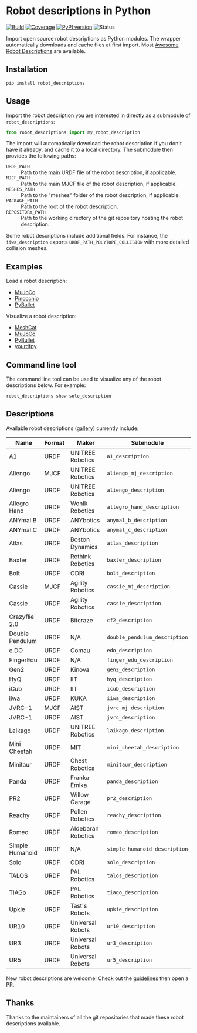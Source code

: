 # Robot descriptions in Python

[![Build](https://img.shields.io/github/workflow/status/stephane-caron/robot_descriptions.py/CI)](https://github.com/stephane-caron/robot_descriptions.py/actions)
[![Coverage](https://coveralls.io/repos/github/stephane-caron/robot_descriptions.py/badge.svg?branch=master)](https://coveralls.io/github/stephane-caron/robot_descriptions.py?branch=master)
[![PyPI version](https://img.shields.io/pypi/v/robot_descriptions)](https://pypi.org/project/robot_descriptions/)
![Status](https://img.shields.io/pypi/status/robot_descriptions)

Import open source robot descriptions as Python modules. The wrapper automatically downloads and cache files at first import. Most [Awesome Robot Descriptions](https://github.com/robot-descriptions/awesome-robot-descriptions) are available.

## Installation

```console
pip install robot_descriptions
```

## Usage

Import the robot description you are interested in directly as a submodule of ``robot_descriptions``:

```python
from robot_descriptions import my_robot_description
```

The import will automatically download the robot description if you don't have it already, and cache it to a local directory. The submodule then provides the following paths:

<dl>
    <dt>
        <code>URDF_PATH</code>
    </dt>
    <dd>
        Path to the main URDF file of the robot description, if applicable.
    </dd>
    <dt>
        <code>MJCF_PATH</code>
    </dt>
    <dd>
        Path to the main MJCF file of the robot description, if applicable.
    </dd>
    <dt>
        <code>MESHES_PATH</code>
    </dt>
    <dd>
        Path to the "meshes" folder of the robot description, if applicable.
    </dd>
    <dt>
        <code>PACKAGE_PATH</code>
    </dt>
    <dd>
        Path to the root of the robot description.
    </dd>
    <dt>
        <code>REPOSITORY_PATH</code>
    </dt>
    <dd>
        Path to the working directory of the git repository hosting the robot description.
    </dd>
</dl>

Some robot descriptions include additional fields. For instance, the ``iiwa_description`` exports ``URDF_PATH_POLYTOPE_COLLISION`` with more detailed collision meshes.

## Examples

Load a robot description:

- [MuJoCo](examples/load_in_mujoco.py)
- [Pinocchio](examples/load_in_pinocchio.py)
- [PyBullet](examples/load_in_pybullet.py)

Visualize a robot description:

- [MeshCat](examples/show_in_meshcat.py)
- [MuJoCo](examples/show_in_mujoco.py)
- [PyBullet](examples/show_in_pybullet.py)
- [yourdfpy](examples/show_in_yourdfpy.py)

## Command line tool

The command line tool can be used to visualize any of the robot descriptions below. For example:

```console
robot_descriptions show solo_description
```

## Descriptions

Available robot descriptions ([gallery](https://github.com/robot-descriptions/awesome-robot-descriptions#gallery)) currently include:

| Name                  | Format | Maker              | Submodule                     |
|-----------------------|--------|--------------------| ------------------------------|
| A1                    | URDF   | UNITREE Robotics   | `a1_description`              |
| Aliengo               | MJCF   | UNITREE Robotics   | `aliengo_mj_description`      |
| Aliengo               | URDF   | UNITREE Robotics   | `aliengo_description`         |
| Allegro Hand          | URDF   | Wonik Robotics     | `allegro_hand_description`    |
| ANYmal B              | URDF   | ANYbotics          | `anymal_b_description`        |
| ANYmal C              | URDF   | ANYbotics          | `anymal_c_description`        |
| Atlas                 | URDF   | Boston Dynamics    | `atlas_description`           |
| Baxter                | URDF   | Rethink Robotics   | `baxter_description`          |
| Bolt                  | URDF   | ODRI               | `bolt_description`            |
| Cassie                | MJCF   | Agility Robotics   | `cassie_mj_description`       |
| Cassie                | URDF   | Agility Robotics   | `cassie_description`          |
| Crazyflie 2.0         | URDF   | Bitcraze           | `cf2_description`             |
| Double Pendulum       | URDF   | N/A                | `double_pendulum_description` |
| e.DO                  | URDF   | Comau              | `edo_description`             |
| FingerEdu             | URDF   | N/A                | `finger_edu_description`      |
| Gen2                  | URDF   | Kinova             | `gen2_description`            |
| HyQ                   | URDF   | IIT                | `hyq_description`             |
| iCub                  | URDF   | IIT                | `icub_description`            |
| iiwa                  | URDF   | KUKA               | `iiwa_description`            |
| JVRC-1                | MJCF   | AIST               | `jvrc_mj_description`         |
| JVRC-1                | URDF   | AIST               | `jvrc_description`            |
| Laikago               | URDF   | UNITREE Robotics   | `laikago_description`         |
| Mini Cheetah          | URDF   | MIT                | `mini_cheetah_description`    |
| Minitaur              | URDF   | Ghost Robotics     | `minitaur_description`        |
| Panda                 | URDF   | Franka Emika       | `panda_description`           |
| PR2                   | URDF   | Willow Garage      | `pr2_description`             |
| Reachy                | URDF   | Pollen Robotics    | `reachy_description`          |
| Romeo                 | URDF   | Aldebaran Robotics | `romeo_description`           |
| Simple Humanoid       | URDF   | N/A                | `simple_humanoid_description` |
| Solo                  | URDF   | ODRI               | `solo_description`            |
| TALOS                 | URDF   | PAL Robotics       | `talos_description`           |
| TIAGo                 | URDF   | PAL Robotics       | `tiago_description`           |
| Upkie                 | URDF   | Tast's Robots      | `upkie_description`           |
| UR10                  | URDF   | Universal Robots   | `ur10_description`            |
| UR3                   | URDF   | Universal Robots   | `ur3_description`             |
| UR5                   | URDF   | Universal Robots   | `ur5_description`             |

New robot descriptions are welcome! Check out the [guidelines](CONTRIBUTING.md) then open a PR.

## Thanks

Thanks to the maintainers of all the git repositories that made these robot descriptions available.
